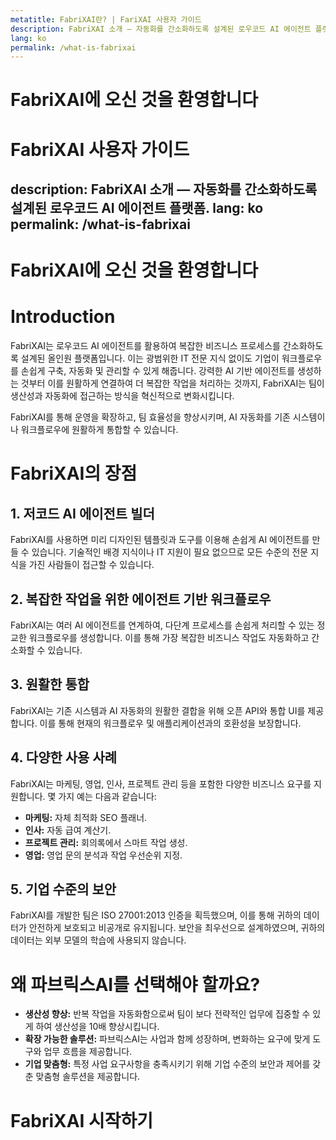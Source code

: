 ```yaml
---
metatitle: FabriXAI란? | FariXAI 사용자 가이드
description: FabriXAI 소개 — 자동화를 간소화하도록 설계된 로우코드 AI 에이전트 플랫폼.
lang: ko
permalink: /what-is-fabrixai
---
```


# FabriXAI에 오신 것을 환영합니다

# FabriXAI 사용자 가이드
description: FabriXAI 소개 — 자동화를 간소화하도록 설계된 로우코드 AI 에이전트 플랫폼.
lang: ko
permalink: /what-is-fabrixai
---

# FabriXAI에 오신 것을 환영합니다

# Introduction
FabriXAI는 로우코드 AI 에이전트를 활용하여 복잡한 비즈니스 프로세스를 간소화하도록 설계된 올인원 플랫폼입니다. 이는 광범위한 IT 전문 지식 없이도 기업이 워크플로우를 손쉽게 구축, 자동화 및 관리할 수 있게 해줍니다. 강력한 AI 기반 에이전트를 생성하는 것부터 이를 원활하게 연결하여 더 복잡한 작업을 처리하는 것까지, FabriXAI는 팀이 생산성과 자동화에 접근하는 방식을 혁신적으로 변화시킵니다.  

FabriXAI를 통해 운영을 확장하고, 팀 효율성을 향상시키며, AI 자동화를 기존 시스템이나 워크플로우에 원활하게 통합할 수 있습니다.

# FabriXAI의 장점

## 1. **저코드 AI 에이전트 빌더**  
FabriXAI를 사용하면 미리 디자인된 템플릿과 도구를 이용해 손쉽게 AI 에이전트를 만들 수 있습니다. 기술적인 배경 지식이나 IT 지원이 필요 없으므로 모든 수준의 전문 지식을 가진 사람들이 접근할 수 있습니다.  

## 2. **복잡한 작업을 위한 에이전트 기반 워크플로우**  
FabriXAI는 여러 AI 에이전트를 연계하여, 다단계 프로세스를 손쉽게 처리할 수 있는 정교한 워크플로우를 생성합니다. 이를 통해 가장 복잡한 비즈니스 작업도 자동화하고 간소화할 수 있습니다.  

## 3. **원활한 통합**  
FabriXAI는 기존 시스템과 AI 자동화의 원활한 결합을 위해 오픈 API와 통합 UI를 제공합니다. 이를 통해 현재의 워크플로우 및 애플리케이션과의 호환성을 보장합니다.  

## 4. **다양한 사용 사례**  
FabriXAI는 마케팅, 영업, 인사, 프로젝트 관리 등을 포함한 다양한 비즈니스 요구를 지원합니다. 몇 가지 예는 다음과 같습니다:  
- **마케팅:** 자체 최적화 SEO 플래너.  
- **인사:** 자동 급여 계산기.  
- **프로젝트 관리:** 회의록에서 스마트 작업 생성.  
- **영업:** 영업 문의 분석과 작업 우선순위 지정.  

## 5. **기업 수준의 보안**  
FabriXAI를 개발한 팀은 ISO 27001:2013 인증을 획득했으며, 이를 통해 귀하의 데이터가 안전하게 보호되고 비공개로 유지됩니다. 보안을 최우선으로 설계하였으며, 귀하의 데이터는 외부 모델의 학습에 사용되지 않습니다.  

# 왜 파브릭스AI를 선택해야 할까요?  
- **생산성 향상:** 반복 작업을 자동화함으로써 팀이 보다 전략적인 업무에 집중할 수 있게 하여 생산성을 10배 향상시킵니다.  
- **확장 가능한 솔루션:** 파브릭스AI는 사업과 함께 성장하며, 변화하는 요구에 맞게 도구와 업무 흐름을 제공합니다.  
- **기업 맞춤형:** 특정 사업 요구사항을 충족시키기 위해 기업 수준의 보안과 제어를 갖춘 맞춤형 솔루션을 제공합니다.  

# FabriXAI 시작하기  
